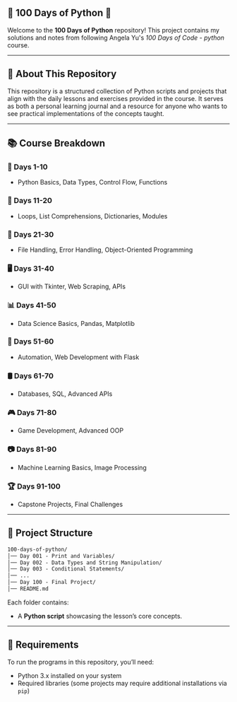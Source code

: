 

## 🐍 100 Days of Python 🐍

Welcome to the **100 Days of Python** repository! This project contains my solutions and notes from following Angela Yu's *100 Days of Code - python* course.

---

## 📌 About This Repository
This repository is a structured collection of Python scripts and projects that align with the daily lessons and exercises provided in the course. It serves as both a personal learning journal and a resource for anyone who wants to see practical implementations of the concepts taught.

---

## 📚 Course Breakdown


### **📖 Days 1-10**
- Python Basics, Data Types, Control Flow, Functions

### **🔁 Days 11-20**
- Loops, List Comprehensions, Dictionaries, Modules

### **📂 Days 21-30**
- File Handling, Error Handling, Object-Oriented Programming

### **🖥️ Days 31-40**
- GUI with Tkinter, Web Scraping, APIs

### **📊 Days 41-50**
- Data Science Basics, Pandas, Matplotlib

### **🤖 Days 51-60**
- Automation, Web Development with Flask

### **🛢️ Days 61-70**
- Databases, SQL, Advanced APIs

### **🎮 Days 71-80**
- Game Development, Advanced OOP

### **📷 Days 81-90**
- Machine Learning Basics, Image Processing

### **🏆 Days 91-100**
- Capstone Projects, Final Challenges

---

## 📂 Project Structure

```markdown
100-days-of-python/
│── Day 001 - Print and Variables/
│── Day 002 - Data Types and String Manipulation/
│── Day 003 - Conditional Statements/
│── ...
│── Day 100 - Final Project/
│── README.md
```
Each folder contains:
- A **Python script** showcasing the lesson’s core concepts.

---

## 🔧 Requirements

To run the programs in this repository, you’ll need:
- Python 3.x installed on your system
- Required libraries (some projects may require additional installations via `pip`)




